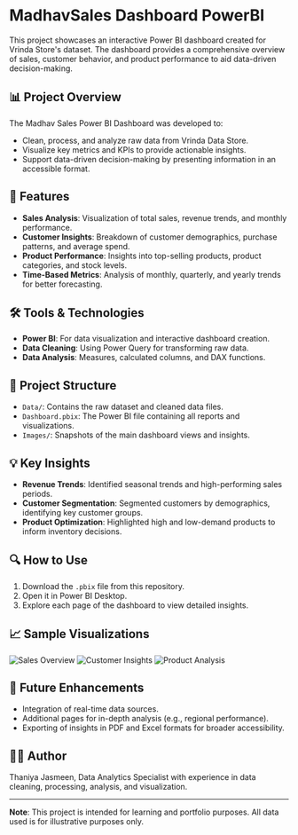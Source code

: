 # MadhavSales Dashboard PowerBI

This project showcases an interactive Power BI dashboard created for Vrinda Store's dataset. The dashboard provides a comprehensive overview of sales, customer behavior, and product performance to aid data-driven decision-making.

## 📊 Project Overview

The Madhav Sales  Power BI Dashboard was developed to:
- Clean, process, and analyze raw data from Vrinda Data Store.
- Visualize key metrics and KPIs to provide actionable insights.
- Support data-driven decision-making by presenting information in an accessible format.

## 🚀 Features

- **Sales Analysis**: Visualization of total sales, revenue trends, and monthly performance.
- **Customer Insights**: Breakdown of customer demographics, purchase patterns, and average spend.
- **Product Performance**: Insights into top-selling products, product categories, and stock levels.
- **Time-Based Metrics**: Analysis of monthly, quarterly, and yearly trends for better forecasting.

## 🛠 Tools & Technologies

- **Power BI**: For data visualization and interactive dashboard creation.
- **Data Cleaning**: Using Power Query for transforming raw data.
- **Data Analysis**: Measures, calculated columns, and DAX functions.

## 📁 Project Structure

- `Data/`: Contains the raw dataset and cleaned data files.
- `Dashboard.pbix`: The Power BI file containing all reports and visualizations.
- `Images/`: Snapshots of the main dashboard views and insights.

## 💡 Key Insights

- **Revenue Trends**: Identified seasonal trends and high-performing sales periods.
- **Customer Segmentation**: Segmented customers by demographics, identifying key customer groups.
- **Product Optimization**: Highlighted high and low-demand products to inform inventory decisions.

## 🔍 How to Use

1. Download the `.pbix` file from this repository.
2. Open it in Power BI Desktop.
3. Explore each page of the dashboard to view detailed insights.

## 📈 Sample Visualizations

![Sales Overview](Images/sales_overview.png)
![Customer Insights](Images/customer_insights.png)
![Product Analysis](Images/product_analysis.png)

## 📝 Future Enhancements

- Integration of real-time data sources.
- Additional pages for in-depth analysis (e.g., regional performance).
- Exporting of insights in PDF and Excel formats for broader accessibility.

## 🧑‍💻 Author

Thaniya Jasmeen, Data Analytics Specialist with experience in data cleaning, processing, analysis, and visualization.

---

**Note**: This project is intended for learning and portfolio purposes. All data used is for illustrative purposes only.
